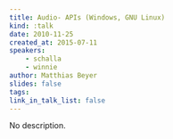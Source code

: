 ```yaml
---
title: Audio- APIs (Windows, GNU Linux)
kind: :talk
date: 2010-11-25
created_at: 2015-07-11
speakers:
    - schalla
    - winnie
author: Matthias Beyer
slides: false
tags:
link_in_talk_list: false
---
```


No description.

